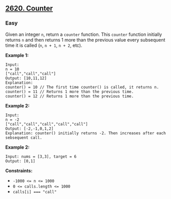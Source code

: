 ## [2620. Counter](https://leetcode.com/problems/counter/)

### Easy

Given an integer `n`, return a `counter` function. This `counter` function initially returns `n` and then returns 1 more than the previous value every subsequent time it is called (`n`, `n + 1`, `n + 2`, etc).

**Example 1:**

```
Input:
n = 10
["call","call","call"]
Output: [10,11,12]
Explanation:
counter() = 10 // The first time counter() is called, it returns n.
counter() = 11 // Returns 1 more than the previous time.
counter() = 12 // Returns 1 more than the previous time.
```

**Example 2:**

```
Input:
n = -2
["call","call","call","call","call"]
Output: [-2,-1,0,1,2]
Explanation: counter() initially returns -2. Then increases after each sebsequent call.
```

**Example 2:**

```
Input: nums = [3,3], target = 6
Output: [0,1]
```

**Constraints:**

- `-1000 <= n <= 1000`
- `0 <= calls.length <= 1000`
- `calls[i] === "call"`
